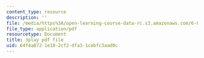 ```yaml
---
content_type: resource
description: ''
file: /media/https%3A/open-learning-course-data-rc.s3.amazonaws.com/6-004-computation-structures-spring-2017/64f4a8721e182cf2dfa31cebfc3aad0c_TSmui37yrL8.pdf
file_type: application/pdf
resourcetype: Document
title: 3play pdf file
uid: 64f4a872-1e18-2cf2-dfa3-1cebfc3aad0c
---
```

